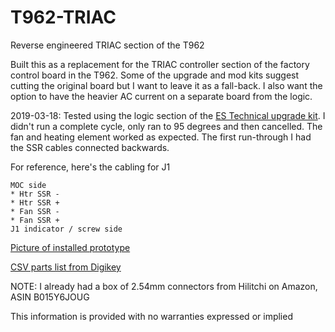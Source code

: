 # T962-TRIAC
Reverse engineered TRIAC section of the T962

Built this as a replacement for the TRIAC controller section of the factory control board in the T962. Some of the upgrade and mod kits suggest cutting the original board but I want to leave it as a fall-back. I also want the option to have the heavier AC current on a separate board from the logic.

2019-03-18: Tested using the logic section of the [ES Technical upgrade kit](https://www.estechnical.co.uk/t962-reflow-oven-controller-complete-upgrade-package). I didn't run a complete cycle, only ran to 95 degrees and then cancelled. The fan and heating element worked as expected. The first run-through I had the SSR cables connected backwards.

For reference, here's the cabling for J1

```
MOC side
* Htr SSR -
* Htr SSR +
* Fan SSR -
* Fan SSR +
J1 indicator / screw side
```


[Picture of installed prototype](./TRIAC_working.png)

[CSV parts list from Digikey](./TRIAC_BOM.csv)

NOTE: I already had a box of 2.54mm connectors from Hilitchi on Amazon, ASIN B015Y6JOUG


This information is provided with no warranties expressed or implied

